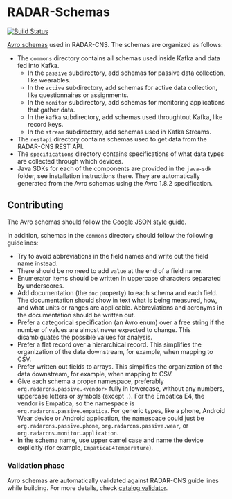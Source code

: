 # RADAR-Schemas

[![Build Status](https://travis-ci.org/RADAR-CNS/RADAR-Schemas.svg?branch=master)](https://travis-ci.org/RADAR-CNS/RADAR-Schemas)

[Avro schemas](https://avro.apache.org/docs/1.8.2/spec.html) used in RADAR-CNS. The schemas are organized as follows:

- The `commons` directory contains all schemas used inside Kafka and data fed into Kafka.
  - In the `passive` subdirectory, add schemas for passive data collection, like wearables.
  - In the `active` subdirectory, add schemas for active data collection, like questionnaires or assignments.
  - In the `monitor` subdirectory, add schemas for monitoring applications that gather data.
  - In the `kafka` subdirectory, add schemas used throughtout Kafka, like record keys.
  - In the `stream` subdirectory, add schemas used in Kafka Streams.
- The `restapi` directory contains schemas used to get data from the RADAR-CNS REST API.
- The `specifications` directory contains specifications of what data types are collected through which devices.
- Java SDKs for each of the components are provided in the `java-sdk` folder, see installation instructions there. They are automatically generated from the Avro schemas using the Avro 1.8.2 specification.

## Contributing

The Avro schemas should follow the [Google JSON style guide](https://google.github.io/styleguide/jsoncstyleguide.xml).

In addition, schemas in the `commons` directory should follow the following guidelines:

- Try to avoid abbreviations in the field names and write out the field name instead.
- There should be no need to add `value` at the end of a field name.
- Enumerator items should be written in uppercase characters separated by underscores.
- Add documentation (the `doc` property) to each schema and each field. The documentation should show in text what is being measured, how, and what units or ranges are applicable. Abbreviations and acronyms in the documentation should be written out.
- Prefer a categorical specification (an Avro enum) over a free string if the number of values are almost never expected to change. This disambiguates the possible values for analysis.
- Prefer a flat record over a hierarchical record. This simplifies the organization of the data downstream, for example, when mapping to CSV.
- Prefer written out fields to arrays. This simplifies the organization of the data downstream, for example, when mapping to CSV.
- Give each schema a proper namespace, preferably `org.radarcns.passive.<vendor>` fully in lowercase, without any numbers, uppercase letters or symbols (except `.`). For the Empatica E4, the vendor is Empatica, so the namespace is `org.radarcns.passive.empatica`. For generic types, like a phone, Android Wear device or Android application, the namespace could just be `org.radarcns.passive.phone`, `org.radarcns.passive.wear`, or `org.radarcns.monitor.application`.
- In the schema name, use upper camel case and name the device explicitly (for example, `EmpaticaE4Temperature`).

### Validation phase

Avro schemas are automatically validated against RADAR-CNS guide lines while building. For more details, check [catalog validator](java-sdk/radar-schemas-tools).
